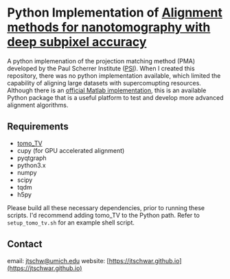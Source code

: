 # Python Implementation of [Alignment methods for nanotomography with deep subpixel accuracy](https://opg.optica.org/oe/fulltext.cfm?uri=oe-27-25-36637)

A python implemenation of the projection matching method (PMA) developed by the Paul Scherrer Institute ([PSI](https://www.psi.ch/en/sls)). When I created this repository, there was no python implementation available, which limited the capability of aligning large datasets with supercomupting resources. Although there is an [official Matlab implementation](https://www.psi.ch/en/sls/csaxs/software), this is an available Python package that is a useful platform to test and develop more advanced alignment algorithms. 

## Requirements
* [tomo_TV](https://github.com/jtschwar/tomo_TV)
* cupy (for GPU accelerated alignment)
* pyqtgraph
* python3.x
* numpy
* scipy
* tqdm
* h5py

Please build all these necessary dependencies, prior to running these scripts. I'd recommend adding tomo_TV to the Python path. Refer to `setup_tomo_tv.sh` for an example shell script. 

## Contact

email: [jtschw@umich.edu](jtschw@umich.edu)
website: [https://jtschwar.github.io](https://jtschwar.github.io)